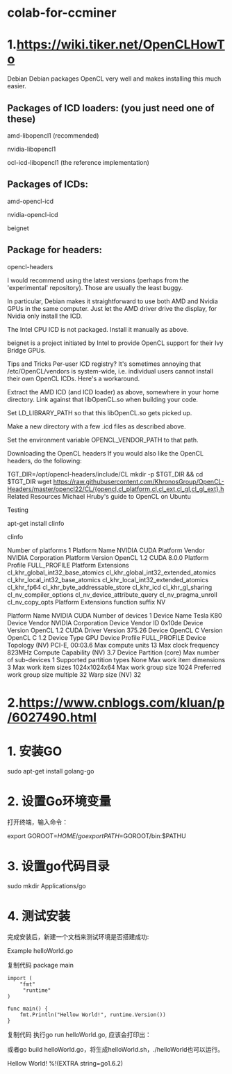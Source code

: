 # colab-for-ccminer
1.https://wiki.tiker.net/OpenCLHowTo
========================================
Debian
Debian packages OpenCL very well and makes installing this much easier.

Packages of ICD loaders: (you just need one of these)
-------------------------------------------------------

amd-libopencl1 (recommended)

nvidia-libopencl1

ocl-icd-libopencl1 (the reference implementation)

Packages of ICDs:
-------------------
amd-opencl-icd

nvidia-opencl-icd

beignet

Package for headers:
------------------------
opencl-headers

I would recommend using the latest versions (perhaps from the 'experimental' repository). Those are usually the least buggy.

In particular, Debian makes it straightforward to use both AMD and Nvidia GPUs in the same computer. Just let the AMD driver drive the display, for Nvidia only install the ICD.

The Intel CPU ICD is not packaged. Install it manually as above.

beignet is a project initiated by Intel to provide OpenCL support for their Ivy Bridge GPUs.

Tips and Tricks
Per-user ICD registry?
It's sometimes annoying that /etc/OpenCL/vendors is system-wide, i.e. individual users cannot install their own OpenCL ICDs. Here's a workaround.

Extract the AMD ICD (and ICD loader) as above, somewhere in your home directory.
Link against that libOpenCL.so when building your code.

Set LD_LIBRARY_PATH so that this libOpenCL.so gets picked up.

Make a new directory with a few .icd files as described above.

Set the environment variable OPENCL_VENDOR_PATH to that path.


Downloading the OpenCL headers
If you would also like the OpenCL headers, do the following:


TGT_DIR=/opt/opencl-headers/include/CL
mkdir -p $TGT_DIR && cd $TGT_DIR
wget https://raw.githubusercontent.com/KhronosGroup/OpenCL-Headers/master/opencl22/CL/{opencl,cl_platform,cl,cl_ext,cl_gl,cl_gl_ext}.h
Related Resources
Michael Hruby's guide to OpenCL on Ubuntu

Testing

apt-get install clinfo

clinfo

Number of platforms                               1
  Platform Name                                   NVIDIA CUDA
  Platform Vendor                                 NVIDIA Corporation
  Platform Version                                OpenCL 1.2 CUDA 8.0.0
  Platform Profile                                FULL_PROFILE
  Platform Extensions                             cl_khr_global_int32_base_atomics cl_khr_global_int32_extended_atomics cl_khr_local_int32_base_atomics cl_khr_local_int32_extended_atomics cl_khr_fp64 cl_khr_byte_addressable_store cl_khr_icd cl_khr_gl_sharing cl_nv_compiler_options cl_nv_device_attribute_query cl_nv_pragma_unroll cl_nv_copy_opts
  Platform Extensions function suffix             NV

  Platform Name                                   NVIDIA CUDA
Number of devices                                 1
  Device Name                                     Tesla K80
  Device Vendor                                   NVIDIA Corporation
  Device Vendor ID                                0x10de
  Device Version                                  OpenCL 1.2 CUDA
  Driver Version                                  375.26
  Device OpenCL C Version                         OpenCL C 1.2
  Device Type                                     GPU
  Device Profile                                  FULL_PROFILE
  Device Topology (NV)                            PCI-E, 00:03.6
  Max compute units                               13
  Max clock frequency                             823MHz
  Compute Capability (NV)                         3.7
  Device Partition                                (core)
    Max number of sub-devices                     1
    Supported partition types                     None
  Max work item dimensions                        3
  Max work item sizes                             1024x1024x64
  Max work group size                             1024
  Preferred work group size multiple              32
  Warp size (NV)                                  32
  
 2.https://www.cnblogs.com/kluan/p/6027490.html
 ================================================


# 1. 安装GO

sudo apt-get install golang-go
# 2. 设置Go环境变量

 打开终端，输入命令：

export GOROOT=$HOME/go
export PATH=$GOROOT/bin:$PATHU
# 3. 设置go代码目录

sudo mkdir Applications/go
# 4.  测试安装

完成安装后，新建一个文档来测试环境是否搭建成功:

Example helloWorld.go

复制代码
package main
 
    import (
        "fmt"
         "runtime"
    )

    func main() {
        fmt.Println("Hellow World!", runtime.Version())
    }    
复制代码
执行go run helloWorld.go, 应该会打印出：

或者go build helloWorld.go，将生成helloWorld.sh，./helloWorld也可以运行。

Hellow World! %!(EXTRA string=go1.6.2)
